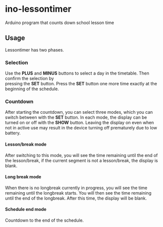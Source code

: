 # ino-lessontimer

Arduino program that counts down school lesson time

## Usage

Lessontimer has two phases.

### Selection

Use the **PLUS** and **MINUS** buttons to select a day in the timetable. Then confirm the selection by  
pressing the **SET** button. Press the **SET** button one more time exactly at the beginning of the schedule.

### Countdown

After starting the countdown, you can select three modes, which you can switch between with the **SET** button. In each mode, the display can be turned on or off with the **SHOW** button. Leaving the display on even when not in active use may result in the device turning off prematurely due to low battery.

#### Lesson/break mode

After switching to this mode, you will see the time remaining until the end of the lesson/break, if the current segment is not a lesson/break, the display is blank.

#### Long break mode

When there is no longbreak currently in progress, you will see the time remaining until the longbreak starts. You will then see the time remaining until the end of the longbreak. After this time, the display will be blank.

#### Schedule end mode

Countdown to the end of the schedule.

